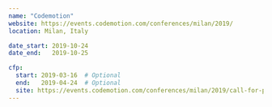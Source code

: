```yaml
---
name: "Codemotion"
website: https://events.codemotion.com/conferences/milan/2019/
location: Milan, Italy

date_start: 2019-10-24
date_end:   2019-10-25

cfp:
  start: 2019-03-16  # Optional
  end:   2019-04-24  # Optional
  site: https://events.codemotion.com/conferences/milan/2019/call-for-papers-guidelines/
---
```

